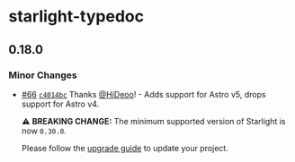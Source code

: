 # starlight-typedoc

## 0.18.0

### Minor Changes

- [#66](https://github.com/HiDeoo/starlight-typedoc/pull/66) [`c4014bc`](https://github.com/HiDeoo/starlight-typedoc/commit/c4014bc2669e2072c2a452367641f11cc621214b) Thanks [@HiDeoo](https://github.com/HiDeoo)! - Adds support for Astro v5, drops support for Astro v4.

  ⚠️ **BREAKING CHANGE:** The minimum supported version of Starlight is now `0.30.0`.

  Please follow the [upgrade guide](https://github.com/withastro/starlight/releases/tag/%40astrojs/starlight%400.30.0) to update your project.
